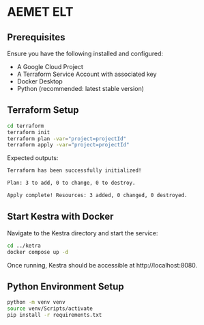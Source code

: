 # AEMET ELT

## Prerequisites

Ensure you have the following installed and configured:

- A Google Cloud Project  
- A Terraform Service Account with associated key  
- Docker Desktop  
- Python (recommended: latest stable version)

## Terraform Setup
```sh
cd terraform
terraform init
terraform plan -var="project=projectId"
terraform apply -var="project=projectId"
```
Expected outputs:
```sh
Terraform has been successfully initialized!

Plan: 3 to add, 0 to change, 0 to destroy.

Apply complete! Resources: 3 added, 0 changed, 0 destroyed.
```

## Start Kestra with Docker
Navigate to the Kestra directory and start the service:
```sh
cd ../ketra
docker compose up -d
```
Once running, Kestra should be accessible at http://localhost:8080.

## Python Environment Setup
```sh
python -m venv venv
source venv/Scripts/activate
pip install -r requirements.txt
```

